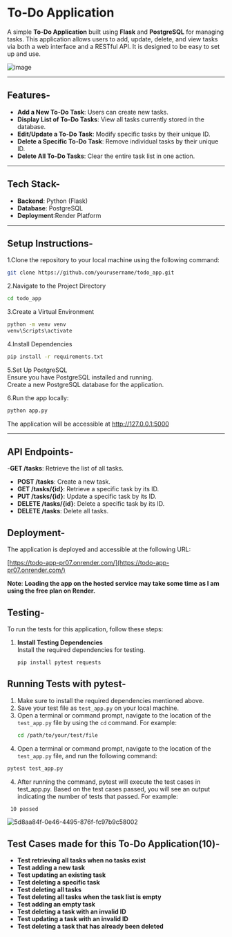 # To-Do Application

A simple **To-Do Application** built using **Flask** and **PostgreSQL** for managing tasks. This application allows users to add, update, delete, and view tasks via both a web interface and a RESTful API. It is designed to be easy to set up and use.

![image](https://github.com/user-attachments/assets/11562daa-38e7-44c3-aecb-b0d3c899b3d3)


---

## Features-

- **Add a New To-Do Task**: Users can create new tasks.
- **Display List of To-Do Tasks**: View all tasks currently stored in the database.
- **Edit/Update a To-Do Task**: Modify specific tasks by their unique ID.
- **Delete a Specific To-Do Task**: Remove individual tasks by their unique ID.
- **Delete All To-Do Tasks**: Clear the entire task list in one action.

---

## Tech Stack-

- **Backend**: Python (Flask)
- **Database**: PostgreSQL
- **Deployment**:Render Platform

---

## Setup Instructions-

1.Clone the repository to your local machine using the following command:

```bash
git clone https://github.com/yourusername/todo_app.git
```

2.Navigate to the Project Directory
```bash
cd todo_app
```

3.Create a Virtual Environment
```bash
python -m venv venv
venv\Scripts\activate
```

4.Install Dependencies
```bash
pip install -r requirements.txt
```
5.Set Up PostgreSQL  
Ensure you have PostgreSQL installed and running.  
Create a new PostgreSQL database for the application. 

6.Run the app locally:
```bash
python app.py
```
The application will be accessible at http://127.0.0.1:5000  

---

## API Endpoints-  

-**GET /tasks**: Retrieve the list of all tasks.
- **POST /tasks**: Create a new task.
- **GET /tasks/{id}**: Retrieve a specific task by its ID.
- **PUT /tasks/{id}**: Update a specific task by its ID.
- **DELETE /tasks/{id}**: Delete a specific task by its ID.
- **DELETE /tasks**: Delete all tasks.

## Deployment-
The application is deployed and accessible at the following URL:

[https://todo-app-pr07.onrender.com/](https://todo-app-pr07.onrender.com/)

**Note**: **Loading the app on the hosted service may take some time as I am using the free plan on Render.**

## Testing-

To run the tests for this application, follow these steps:

1. **Install Testing Dependencies**  
   Install the required dependencies for testing.
   ```bash
   pip install pytest requests
   ```
## Running Tests with pytest-
1. Make sure to install the required dependencies mentioned above.  
2. Save your test file as `test_app.py` on your local machine.
3. Open a terminal or command prompt, navigate to the location of the `test_app.py` file by using the `cd` command. For example:
   ```bash
   cd /path/to/your/test/file
   ```
4. Open a terminal or command prompt, navigate to the location of the `test_app.py` file, and run the following command:
 ```bash
 pytest test_app.py
 ```
4. After running the command, pytest will execute the test cases in test_app.py. Based on the test cases passed, you will see an output indicating the number of tests that passed. For example:
```bash
 10 passed
```
![5d8aa84f-0e46-4495-876f-fc97b9c58002](https://github.com/user-attachments/assets/03b2cfb2-92b2-46b0-b51d-990262fee308)

## Test Cases made for this To-Do Application(10)-
- **Test retrieving all tasks when no tasks exist**
- **Test adding a new task**
- **Test updating an existing task**
- **Test deleting a specific task**
- **Test deleting all tasks**
- **Test deleting all tasks when the task list is empty**
- **Test adding an empty task**
- **Test deleting a task with an invalid ID**
- **Test updating a task with an invalid ID**
- **Test deleting a task that has already been deleted**







